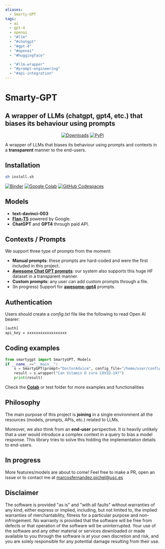 ```yaml
---
aliases:
  - Smarty-GPT
tags:
  - ai
  - gpt-4
  - openai
  - "#llm"
  - "#chatgpt"
  - "#gpt-4"
  - "#openai"
  - "#huggingface"

  - "#llm-wrapper"
  - "#prompt-engineering"
  - "#api-integration"
---
```

# Smarty-GPT
## A wrapper of LLMs (chatgpt, gpt4, etc.) that biases its behaviour using prompts

<p align="center">
    <a href="https://pepy.tech/project/smarty-gpt/"><img alt="Downloads" src="https://img.shields.io/badge/dynamic/json?style=flat-square&maxAge=3600&label=downloads&query=$.total_downloads&url=https://api.pepy.tech/api/projects/smarty-gpt"></a>
    <a href="https://pypi.python.org/pypi/smarty-gpt/"><img alt="PyPi" src="https://img.shields.io/pypi/v/smarty-gpt.svg?style=flat-square"></a>
</p>

A wrapper of LLMs that biases its behaviour using prompts and contexts in a **transparent** manner to the end-users.

## Installation 

```bash
sh install.sh
```

[![Binder](https://mybinder.org/badge_logo.svg)](https://mybinder.org/v2/gh/citiususc/Smarty-GPT/HEAD?labpath=Demo.ipynb) [![Google Colab](https://colab.research.google.com/assets/colab-badge.svg)](https://colab.research.google.com/github/citiususc/Smarty-GPT/blob/master/Demo.ipynb) [![GitHub Codespaces](https://github.com/codespaces/badge.svg)](https://github.com/codespaces/new?hide_repo_select=true&ref=main&repo=citiususc/Smarty-GPT&machine=basicLinux32gb&location=WestEurope)


## Models

- **text-davinci-003**
- [**Flan-T5**](https://huggingface.co/google/flan-t5-small) powered by Google.
- **ChatGPT** and **GPT4** through paid API.

## Contexts / Prompts

We support three type of prompts from the moment:

- **Manual prompts**: these prompts are hard-coded and were the first included in this project.
- [**Awesome Chat GPT prompts**](https://github.com/f/awesome-chatgpt-prompts): our system also supports this huge HF dataset in a transparent manner.
- **Custom prompts**: any user can add custom prompts through a file.
- (In progress) Support for [**awesome-gpt4**](https://github.com/radi-cho/awesome-gpt4) prompts.


## Authentication

Users should create a *config.txt* file like the following to read Open AI bearer:

```txt
[auth]
api_key = xxxxxxxxxxxxxxxxxx
```

## Coding examples

```python
from smartygpt import SmartyGPT, Models
if __name__=="__main__":
    s = SmartyGPT(prompt="DoctorAdvice", config_file="/home/user/config.txt") 
    result = s.wrapper("Can Vitamin D cure COVID-19?")
    print(result)
```


Check the [**Colab**](https://colab.research.google.com/github/citiususc/Smarty-GPT/blob/master/Demo.ipynb) or test folder for more examples and functionalities

## Philosophy

The main purpose of this project is **joining** in a single environment all the resources (models, prompts, APIs, etc.) related to LLMs. 

Moreover, we also think from an **end-user** perspective. It is heavily unlikely that a user would introduce a complex context in a query to bias a model response. This library tries to solve this hidding the implementation details to end-users.

## In progress

More features/models are about to come! Feel free to make a PR, open an issue or to contact me at marcosfernandez.pichel@usc.es

## Disclaimer 

The software is provided "as is" and "with all faults" without warranties of any kind, either express or implied, including, but not limited to, the implied warranties of merchantability, fitness for a particular purpose and non-infringement. No warranty is provided that the software will be free from defects or that operation of the software will be uninterrupted. Your use of the software and any other material or services downloaded or made available to you through the software is at your own discretion and risk, and you are solely responsible for any potential damage resulting from their use.
